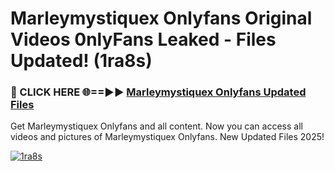 # Marleymystiquex Onlyfans Original Videos 0nlyFans Leaked - Files Updated! (1ra8s)

<h3>🔴 CLICK HERE 🌐==►► <a href="https://tinyurl.com/ehrbuxhb" rel="nofollow">Marleymystiquex Onlyfans Updated Files</a></h3>

Get Marleymystiquex Onlyfans and all content. Now you can access all videos and pictures of Marleymystiquex Onlyfans. New Updated Files 2025!

[![1ra8s](https://i.imgur.com/lVYEuWS.gif)](https://tinyurl.com/ehrbuxhb)
